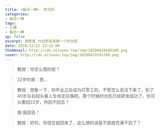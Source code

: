 ```yaml
---
title: <每日一禅>  时光机
categories:
- 每日一禅
tags: 
- 心情
- 每日一禅
up: false
excerpt: 我愿意 付出所有来换一个时光机
date: 2019/12/22 23:22:00
thumbnail: http://cdn.ailoveu.top/img/20200419105109.png
cover: http://cdn.ailoveu.top/img/20200419105109.png
---
```

>教授：你怎么想的呢？

>22岁的我：恩...

>教授：想象一下，你毕业之后成为打零工的，不管怎么说活下来了，到了40岁左右回头看人生肯定后悔吧。那个时候时光机已经研发成功了，你可以重回22岁，你回不回去？

>我:我回去！

>教授：好的，你现在就回来了，这么想的话是不是就充满干劲了？

  <div align="center">

<p><img class="lazy-img"  data-src="http://cdn.ailoveu.top/img/20200419105109.png"></p> 

  </div>